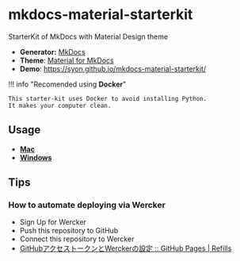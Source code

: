 # mkdocs-material-starterkit
StarterKit of MkDocs with Material Design theme

- __Generator:__ [MkDocs](https://www.mkdocs.org/)
- __Theme__: [Material for MkDocs](https://squidfunk.github.io/mkdocs-material/)
- __Demo__: https://syon.github.io/mkdocs-material-starterkit/

!!! info "Recomended using __Docker__"

    This starter-kit uses Docker to avoid installing Python.
    It makes your computer clean.

## Usage

- __[Mac](./docs/Mac.md)__
- __[Windows](./docs/Windows.md)__

## Tips

### How to automate deploying via Wercker

- Sign Up for Wercker
- Push this repository to GitHub
- Connect this repository to Wercker
- [GitHubアクセストークンとWerckerの設定 :: GitHub Pages \| Refills](https://syon.github.io/refills/rid/1462280/)
